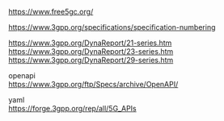 
https://www.free5gc.org/  


https://www.3gpp.org/specifications/specification-numbering  

https://www.3gpp.org/DynaReport/21-series.htm  
https://www.3gpp.org/DynaReport/23-series.htm  
https://www.3gpp.org/DynaReport/29-series.htm  



openapi  
https://www.3gpp.org/ftp/Specs/archive/OpenAPI/  

yaml  
https://forge.3gpp.org/rep/all/5G_APIs  
